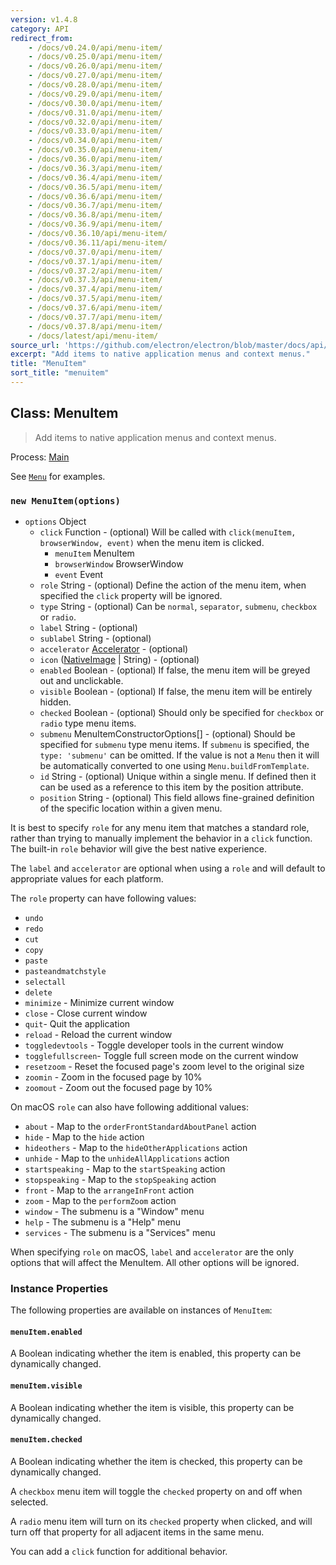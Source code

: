 ```yaml
---
version: v1.4.8
category: API
redirect_from:
    - /docs/v0.24.0/api/menu-item/
    - /docs/v0.25.0/api/menu-item/
    - /docs/v0.26.0/api/menu-item/
    - /docs/v0.27.0/api/menu-item/
    - /docs/v0.28.0/api/menu-item/
    - /docs/v0.29.0/api/menu-item/
    - /docs/v0.30.0/api/menu-item/
    - /docs/v0.31.0/api/menu-item/
    - /docs/v0.32.0/api/menu-item/
    - /docs/v0.33.0/api/menu-item/
    - /docs/v0.34.0/api/menu-item/
    - /docs/v0.35.0/api/menu-item/
    - /docs/v0.36.0/api/menu-item/
    - /docs/v0.36.3/api/menu-item/
    - /docs/v0.36.4/api/menu-item/
    - /docs/v0.36.5/api/menu-item/
    - /docs/v0.36.6/api/menu-item/
    - /docs/v0.36.7/api/menu-item/
    - /docs/v0.36.8/api/menu-item/
    - /docs/v0.36.9/api/menu-item/
    - /docs/v0.36.10/api/menu-item/
    - /docs/v0.36.11/api/menu-item/
    - /docs/v0.37.0/api/menu-item/
    - /docs/v0.37.1/api/menu-item/
    - /docs/v0.37.2/api/menu-item/
    - /docs/v0.37.3/api/menu-item/
    - /docs/v0.37.4/api/menu-item/
    - /docs/v0.37.5/api/menu-item/
    - /docs/v0.37.6/api/menu-item/
    - /docs/v0.37.7/api/menu-item/
    - /docs/v0.37.8/api/menu-item/
    - /docs/latest/api/menu-item/
source_url: 'https://github.com/electron/electron/blob/master/docs/api/menu-item.md'
excerpt: "Add items to native application menus and context menus."
title: "MenuItem"
sort_title: "menuitem"
---
```


## Class: MenuItem

> Add items to native application menus and context menus.

Process: [Main](http://electron.atom.io/docs/tutorial/quick-start#main-process)

See [`Menu`](http://electron.atom.io/docs/api/menu) for examples.

### `new MenuItem(options)`

* `options` Object
  * `click` Function - (optional) Will be called with
    `click(menuItem, browserWindow, event)` when the menu item is clicked.
    * `menuItem` MenuItem
    * `browserWindow` BrowserWindow
    * `event` Event
  * `role` String - (optional) Define the action of the menu item, when specified the
    `click` property will be ignored.
  * `type` String - (optional) Can be `normal`, `separator`, `submenu`, `checkbox` or
    `radio`.
  * `label` String - (optional)
  * `sublabel` String - (optional)
  * `accelerator` [Accelerator](http://electron.atom.io/docs/api/accelerator) - (optional)
  * `icon` ([NativeImage](http://electron.atom.io/docs/api/native-image) &#124; String) - (optional)
  * `enabled` Boolean - (optional) If false, the menu item will be greyed out and
    unclickable.
  * `visible` Boolean - (optional) If false, the menu item will be entirely hidden.
  * `checked` Boolean - (optional) Should only be specified for `checkbox` or `radio` type
    menu items.
  * `submenu` MenuItemConstructorOptions[] - (optional) Should be specified for `submenu` type menu items. If
    `submenu` is specified, the `type: 'submenu'` can be omitted. If the value
    is not a `Menu` then it will be automatically converted to one using
    `Menu.buildFromTemplate`.
  * `id` String - (optional) Unique within a single menu. If defined then it can be used
    as a reference to this item by the position attribute.
  * `position` String - (optional) This field allows fine-grained definition of the
    specific location within a given menu.

It is best to specify `role` for any menu item that matches a standard role,
rather than trying to manually implement the behavior in a `click` function.
The built-in `role` behavior will give the best native experience.

The `label` and `accelerator` are optional when using a `role` and will default
to appropriate values for each platform.

The `role` property can have following values:

* `undo`
* `redo`
* `cut`
* `copy`
* `paste`
* `pasteandmatchstyle`
* `selectall`
* `delete`
* `minimize` - Minimize current window
* `close` - Close current window
* `quit`- Quit the application
* `reload` - Reload the current window
* `toggledevtools` - Toggle developer tools in the current window
* `togglefullscreen`- Toggle full screen mode on the current window
* `resetzoom` - Reset the focused page's zoom level to the original size
* `zoomin` - Zoom in the focused page by 10%
* `zoomout` - Zoom out the focused page by 10%

On macOS `role` can also have following additional values:

* `about` - Map to the `orderFrontStandardAboutPanel` action
* `hide` - Map to the `hide` action
* `hideothers` - Map to the `hideOtherApplications` action
* `unhide` - Map to the `unhideAllApplications` action
* `startspeaking` - Map to the `startSpeaking` action
* `stopspeaking` - Map to the `stopSpeaking` action
* `front` - Map to the `arrangeInFront` action
* `zoom` - Map to the `performZoom` action
* `window` - The submenu is a "Window" menu
* `help` - The submenu is a "Help" menu
* `services` - The submenu is a "Services" menu

When specifying `role` on macOS, `label` and `accelerator` are the only options
that will affect the MenuItem. All other options will be ignored.

### Instance Properties

The following properties are available on instances of `MenuItem`:

#### `menuItem.enabled`

A Boolean indicating whether the item is enabled, this property can be
dynamically changed.

#### `menuItem.visible`

A Boolean indicating whether the item is visible, this property can be
dynamically changed.

#### `menuItem.checked`

A Boolean indicating whether the item is checked, this property can be
dynamically changed.

A `checkbox` menu item will toggle the `checked` property on and off when
selected.

A `radio` menu item will turn on its `checked` property when clicked, and
will turn off that property for all adjacent items in the same menu.

You can add a `click` function for additional behavior.
